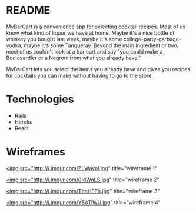 # README

MyBarCart is a convenience app for selecting cocktail recipes.  Most of us know what kind of liquor we have at home.  Maybe it's a nice bottle of whiskey you bought last week, maybe it's some college-party-garbage-vodka, maybe it's some Tanqueray.  Beyond the main ingredient or two, most of us couldn't look at a bar cart and say "you could make a Boulevardier or a Negroni from what you already have."

MyBarCart lets you select the items you already have and gives you recipes for cocktails you can make without having to go to the store.

# Technologies

* Rails
* Heroku
* React

# Wireframes


<a href="http://imgur.com/ZLWaval"><img src="http://i.imgur.com/ZLWaval.jpg" title="wireframe 1"</a>

<a href="http://imgur.com/0IdWnLS"><img src="http://i.imgur.com/0IdWnLS.jpg" title="wireframe 2"</a>

<a href="http://imgur.com/ThnHFFh"><img src="http://i.imgur.com/ThnHFFh.jpg" title="wireframe 3"</a>

<a href="http://imgur.com/Y5ATlWU"><img src="http://i.imgur.com/Y5ATlWU.jpg" title="wireframe 4"</a>

